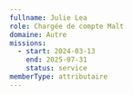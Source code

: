 ```yaml
---
fullname: Julie Lea
role: Chargée de compte Malt
domaine: Autre
missions:
  - start: 2024-03-13
    end: 2025-07-31
    status: service
memberType: attributaire
---
```


